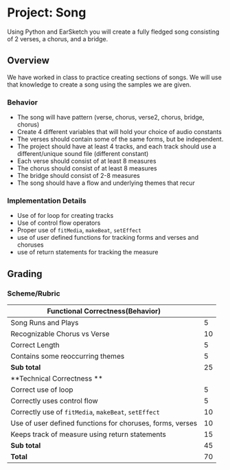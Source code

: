 # Project: Song

Using Python and EarSketch you will create a fully fledged song consisting of 2 verses, a chorus, and a bridge. 

## Overview
We have worked in class to practice creating sections of songs. We will use that knowledge to create a song using the samples we are given. 

### Behavior
* The song will have pattern (verse, chorus, verse2, chorus, bridge, chorus)
* Create 4 different variables that will hold your choice of audio constants
* The verses should contain some of the same forms, but be independent. 
* The project should have at least 4 tracks, and each track should use a different/unique sound file (different constant)
* Each verse should consist of at least 8 measures
* The chorus should consist of at least 8 measures
* The bridge should consist of 2-8 measures
* The song should have a flow and underlying themes that recur

### Implementation Details
* Use of for loop for creating tracks
* Use of control flow operators
* Proper use of `fitMedia`, `makeBeat`, `setEffect`
* use of user defined functions for tracking forms and verses and choruses
* use of return statements for tracking the measure



## Grading 
### Scheme/Rubric
| Functional Correctness(Behavior)                                |     |
| --------------------------------------------------------------- |-----|
| Song Runs and Plays | 5   |
| Recognizable Chorus vs Verse | 10|
| Correct Length | 5   |
| Contains some reoccurring themes| 5  |
| **Sub total**                                                   | 25  |
| **Technical Correctness   **                                    |     |
| Correct use of loop                                        | 5  |
| Correctly uses control flow         | 5  |
| Correctly use of `fitMedia`, `makeBeat`, `setEffect`                                  | 10  |
| Use of user defined functions for choruses, forms, verses      | 10  |
| Keeps track of measure using return statements | 15  |
| **Sub total**                                                   | 45  |
| **Total**                                                       | 70 |